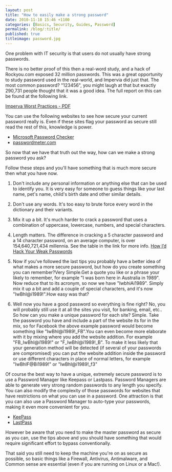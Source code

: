 ```yaml
---
layout: post
title: "How to easily make a strong password"
date: 2010-11-10 15:46 +1100
categories: [Basics, Security, Guides, Password]
permalink: /blog/:title/
published: true
titleimage: password.jpg
---
```


One problem with IT security is that users do not usually have strong passwords.

There is no better proof of this then a real-word study, and a hack of Rockyou.com exposed 32 million passwords. This was a great opportunity to study password used in the real-world, and Impervia did just that.  The most common password? "123456", you might laugh at that but exactly 290,731 people thought that it was a good idea. The full report on this can be found at the following link.

[Imperva Worst Practices - PDF][imperva-worst-practise]

You can use the following websites to see how secure your current password really is. Even if these sites flag your password as secure still read the rest of this, knowledge is power.

* [Microsoft Password Checker][microsoft-checker]
* [passwordmeter.com][passwordmeter]

So now that we have that truth out the way, how can we make a strong password you ask?

Follow these steps and you'll have something that is much more secure then what you have now.

1. Don't include any personal information or anything else that can be used to identify you. It is very easy for someone to guess things like your last name, pet's name, child's birth date and other similar details.

2. Don't use any words. It's too easy to brute force every word in the dictionary and their variants.

3. Mix it up a bit. It's much harder to crack a password that uses a combination of uppercase, lowercase, numbers, and special characters.

4. Length matters. The difference in cracking a 5 character password and a 14 character password, on an average computer, is over 154,640,721,434 millennia. See the table in the link for more info. [How I’d Hack Your Weak Passwords][onemansblog-article]

5. Now if you've followed the last tips you probably have a better idea of what makes a more secure password, but how do you create something you can remember?Very Simple.Get a quote you like or a phrase your likely to remember, for example "I was born here in Australia in 1989". Now reduce that to its acronym, so now we have "IwbhiAi1989". Simply mix it up a bit and add a couple of special characters, and it's now "IwBhI@i1989!".How easy was that?

6. Well now you have a good password so everything is fine right? No, you will probably still use it at all the sites you visit, for banking, email, etc.. So how can you make a unique password for each site? Simple. Take the password you have and include a part of the website its for in the mix, so for Facebook the above example password would become something like "IwBhI@i1989!_FB".You can even become more elaborate with it by mixing where you add the website addition. For example "FB_IwBhI@i1989!" or "F_IwBhI@i1989!_B". To make it less likely that your generation method will be detected (if several of your passwords are compromised) you can put the website addition inside the password or use different characters in place of normal letters, for example "IwBhIF@Bi1989!" or "IwBhI@i1989!_f3"

Of course the best way to have a unique, extremely secure password is to use a Password Manager like Keepass or Lastpass. Password Managers are able to generate very strong random passwords to any length you specify. You can also modify the complexity of those passwords for websites that have restrictions on what you can use in a password. One attraction is that you can also use a Password Manager to auto-type your passwords, making it even more convenient for you.

* [KeePass][keepass]
* [LastPass][lastpass]

However be aware that you need to make the master password as secure as you can, use the tips above and you should have something that would require significant effort to bypass conventionally.

That said you still need to keep the machine you're on as secure as possible, so basic things like a Firewall, Antivirus, Antimalware, and Common sense are essential (even if you are running on Linux or a Mac!).

[imperva-worst-practise]: https://www.imperva.com/docs/WP_Consumer_Password_Worst_Practices.pdf
[microsoft-checker]:      https://www.microsoft.com/protect/yourself/password/checker.mspx
[passwordmeter]:          http://www.passwordmeter.com/
[onemansblog-article]:    http://onemansblog.com/2007/03/26/how-id-hack-your-weak-passwords/
[keepass]:                http://keepass.info/
[lastpass]:               https://lastpass.com/
